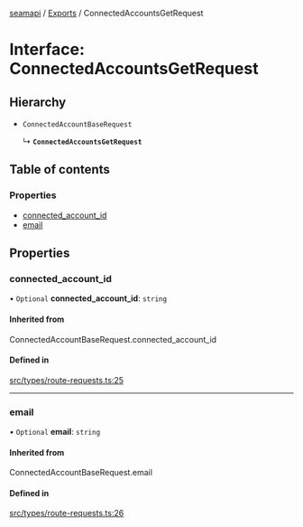 [seamapi](../README.md) / [Exports](../modules.md) / ConnectedAccountsGetRequest

# Interface: ConnectedAccountsGetRequest

## Hierarchy

- `ConnectedAccountBaseRequest`

  ↳ **`ConnectedAccountsGetRequest`**

## Table of contents

### Properties

- [connected\_account\_id](ConnectedAccountsGetRequest.md#connected_account_id)
- [email](ConnectedAccountsGetRequest.md#email)

## Properties

### connected\_account\_id

• `Optional` **connected\_account\_id**: `string`

#### Inherited from

ConnectedAccountBaseRequest.connected\_account\_id

#### Defined in

[src/types/route-requests.ts:25](https://github.com/seamapi/javascript/blob/main/src/types/route-requests.ts#L25)

___

### email

• `Optional` **email**: `string`

#### Inherited from

ConnectedAccountBaseRequest.email

#### Defined in

[src/types/route-requests.ts:26](https://github.com/seamapi/javascript/blob/main/src/types/route-requests.ts#L26)
